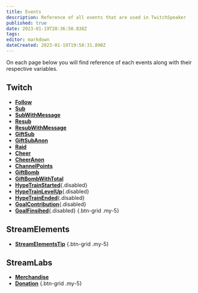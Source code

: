 ```yaml
---
title: Events
description: Reference of all events that are used in TwitchSpeaker
published: true
date: 2023-01-19T20:36:58.838Z
tags: 
editor: markdown
dateCreated: 2023-01-19T19:58:31.890Z
---
```


On each page below you will find reference of each events along with their respective variables.

## Twitch
- [<i class="mdi mdi-account text--twitch"></i> **Follow**](/TwitchSpeaker/Events/Twitch/Follow)
- [<i class="mdi mdi-account-star-outline text--twitch"></i> **Sub**](/TwitchSpeaker/Events/Twitch/Sub)
- [<i class="mdi mdi-account-star-outline text--twitch"></i> **SubWithMessage**](/TwitchSpeaker/Events/Twitch/SubWithMessage)
- [<i class="mdi mdi-account-star text--twitch"></i> **Resub**](/TwitchSpeaker/Events/Twitch/Resub)
- [<i class="mdi mdi-account-star text--twitch"></i> **ResubWithMessage**](/TwitchSpeaker/Events/Twitch/ResubWithMessage)
- [<i class="mdi mdi-gift-outline text--twitch"></i> **GiftSub**](/TwitchSpeaker/Events/Twitch/GiftSub)
- [<i class="mdi mdi-gift-outline text--twitch"></i> **GiftSubAnon**](/TwitchSpeaker/Events/Twitch/GiftSubAnon)
- [<i class="mdi mdi-target-account text--twitch"></i> **Raid**](/TwitchSpeaker/Events/Twitch/Raid)
- [<i class="mdi mdi-diamond-stone text--twitch"></i> **Cheer**](/TwitchSpeaker/Events/Twitch/Cheer)
- [<i class="mdi mdi-diamond-stone text--twitch"></i> **CheerAnon**](/TwitchSpeaker/Events/Twitch/CheerAnon)
- [<i class="mdi mdi-adjust text--twitch"></i> **ChannelPoints**](/TwitchSpeaker/Events/Twitch/ChannelPoints)
- [<i class="mdi mdi-gift text--twitch"></i> **GiftBomb**](/TwitchSpeaker/Events/Twitch/GiftBomb)
- [<i class="mdi mdi-gift text--twitch"></i> **GiftBombWithTotal**](/TwitchSpeaker/Events/Twitch/GiftBombWithTotal)
- [<i class="mdi mdi-train text--twitch"></i> **HypeTrainStarted**](/TwitchSpeaker/Events/Twitch/HypeTrainStarted){.disabled}
- [<i class="mdi mdi-train text--twitch"></i> **HypeTrainLevelUp**](/TwitchSpeaker/Events/Twitch/HypeTrainLevelUp){.disabled}
- [<i class="mdi mdi-train text--twitch"></i> **HypeTrainEnded**](/TwitchSpeaker/Events/Twitch/HypeTrainEnded){.disabled}
- [<i class="mdi mdi-progress-upload text--twitch"></i> **GoalContribution**](/TwitchSpeaker/Events/Twitch/GoalContribution){.disabled}
- [<i class="mdi mdi-progress-check text--twitch"></i> **GoalFinsihed**](/TwitchSpeaker/Events/Twitch/GoalFinsihed){.disabled}
{.btn-grid .my-5}

## StreamElements
- [<i class="mdi mdi-cash text--twitch"></i> **StreamElementsTip**](/TwitchSpeaker/Events/StreamElements/StreamElementsTip)
{.btn-grid .my-5}

## StreamLabs
- [<i class="mdi mdi-account text--twitch"></i> **Merchandise**](/TwitchSpeaker/Events/StreamLabs/Merchandise)
- [<i class="mdi mdi-cash text--twitch"></i> **Donation**](/TwitchSpeaker/Events/StreamLabs/Donation)
{.btn-grid .my-5}